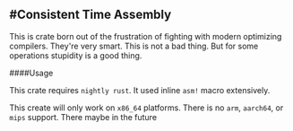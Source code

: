 #Consistent Time Assembly
---

This is crate born out of the frustration of fighting with modern optimizing compilers. They're very smart. This is not a bad thing.
But for some operations stupidity is a good thing.

####Usage

This crate requires `nightly rust`. It used inline `asm!` macro extensively. 

This create will only work on `x86_64` platforms. There is no `arm`, `aarch64`, or `mips` support. There maybe in the future
